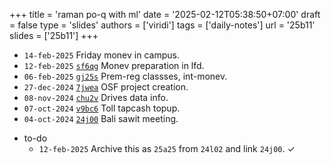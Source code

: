 +++
title = 'raman po-q with ml'
date = '2025-02-12T05:38:50+07:00'
draft = false
type = 'slides'
authors = ['viridi']
tags = ['daily-notes']
url = '25b11'
slides = ['25b11']
+++
<!--more-->

+ `14-feb-2025` []() Friday monev in campus.
+ `12-feb-2025` [`sf6qg`](https://osf.io/sf6qg) Monev preparation in lfd.
+ `06-feb-2025` [`gj25s`](https://osf.io/gj25s) Prem-reg classses, int-monev.
+ `27-dec-2024` [`7jwea`](https://osf.io/7jwea) OSF project creation.
+ `08-nov-2024` [`chu2v`](https://osf.io/chu2v) Drives data info.
+ `07-oct-2024` [`v9bc6`](https://osf.io/v9bc6) Toll tapcash topup.
+ `04-oct-2024` [`24j00`](https://dudung.github.io/rusn/24j00/) Bali sawit meeting.

- to-do
  + `12-feb-2025` Archive this as `25a25` from `24l02` and link `24j00`. &check;